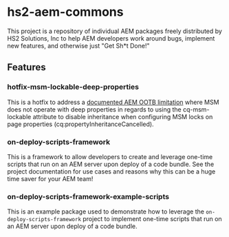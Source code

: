 # hs2-aem-commons

This project is a repository of individual AEM packages freely distributed by HS2 Solutions, Inc to help AEM developers
work around bugs, implement new features, and otherwise just "Get Sh*t Done!"

## Features

### hotfix-msm-lockable-deep-properties
This is a hotfix to address a
[documented AEM OOTB limitation](https://docs.adobe.com/docs/en/aem/6-2/develop/extending/msm.html)
where MSM does not operate with deep properties in regards
to using the cq-msm-lockable attribute to disable inheritance when configuring MSM locks on page properties
(cq:propertyInheritanceCancelled).

### on-deploy-scripts-framework
This is a framework to allow developers to create and leverage one-time scripts that run on an AEM server
upon deploy of a code bundle. See the project documentation for use cases and reasons why this can be a huge
time saver for your AEM team!

### on-deploy-scripts-framework-example-scripts
This is an example package used to demonstrate how to leverage the `on-deploy-scripts-framework` project
to implement one-time scripts that run on an AEM server upon deploy of a code bundle.